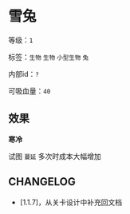 # 雪兔

等级：`1`

标签：`生物` `生物` `小型生物` `兔`

内部id：`?`

可吸血量：`40`

## 效果

**寒冷**

试图 `蔓延` 多次时成本大幅增加

## CHANGELOG

- [1.1.7]，从关卡设计中补充回文档
